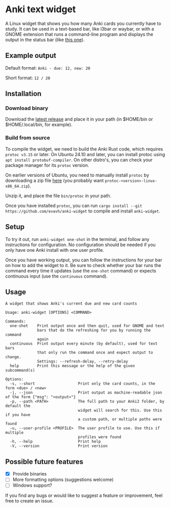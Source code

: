 # Anki text widget

A Linux widget that shows you how many Anki cards you currently have to study.
It can be used in a text-based bar, like i3bar or waybar, or with a GNOME
extension that runs a command-line program and displays the output in the status
bar (like [this one](https://extensions.gnome.org/extension/2932/executor/)).

## Example output

Default format: `Anki - due: 12, new: 20`

Short format: `12 / 20`

## Installation

### Download binary

Download the
[latest release](https://github.com/evavh/anki-widget/releases/latest) and place
it in your path (in $HOME/bin or $HOME/.local/bin, for example).

### Build from source

To compile the widget, we need to build the Anki Rust code, which requires
`protoc v3.15` or later. On Ubuntu 24.10 and later, you can install protoc using
`apt install protobuf-compiler`. On other distro's, you can check your package
manager for its `protoc` version.

On earlier versions of Ubuntu, you need to manually install `protoc` by
downloading a zip file
[here](https://github.com/protocolbuffers/protobuf/releases/latest) (you
probably want `protoc-<version>-linux-x86_64.zip`).

Unzip it, and place the file `bin/protoc` in your path.

Once you have installed `protoc`, you can run
`cargo install --git https://github.com/evavh/anki-widget` to compile and
install `anki-widget`.

## Setup

To try it out, run `anki-widget one-shot` in the terminal, and follow any
instructions for configuration. No configuration should be needed if you only
have one Anki install with one user profile.

Once you have working output, you can follow the instructions for your bar on
how to add the widget to it. Be sure to check whether your bar runs the command
every time it updates (use the `one-shot` command) or expects continuous input
(use the `continuous` command).

## Usage

```
A widget that shows Anki's current due and new card counts

Usage: anki-widget [OPTIONS] <COMMAND>

Commands:
  one-shot    Print output once and then quit, used for GNOME and text
              bars that do the refreshing for you by running the command
              again
  continuous  Print output every minute (by default), used for text bars
              that only run the command once and expect output to change.
              Settings: --refresh-delay, --retry-delay
  help        Print this message or the help of the given subcommand(s)

Options:
  -s, --short                   Print only the card counts, in the form <due> / <new>
  -j, --json                    Print output as machine-readable json of the form {"msg": "<output>"}
  -p, --path <PATH>             The full path to your Anki2 folder, by default the
                                widget will search for this. Use this if you have
                                a custom path, or multiple paths were found
  -u, --user-profile <PROFILE>  The user profile to use. Use this if multiple
                                profiles were found
  -h, --help                    Print help
  -V, --version                 Print version
```

## Possible future features

- [x] Provide binaries
- [ ] More formatting options (suggestions welcome)
- [ ] Windows support?

If you find any bugs or would like to suggest a feature or improvement, feel
free to create an issue.
